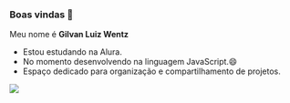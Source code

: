 ### Boas vindas 👋

Meu nome é **Gilvan Luiz Wentz**

- Estou estudando na Alura.
- No momento desenvolvendo na linguagem JavaScript.😄
- Espaço dedicado para organização e compartilhamento de projetos.

![](https://media.tenor.com/Z_IV0-4w2vEAAAAM/yes-winning.gif)
